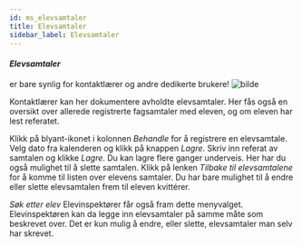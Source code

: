 ```yaml
---
id: ms_elevsamtaler
title: Elevsamtaler
sidebar_label: Elevsamtaler
---
```

#### _Elevsamtaler_ 
er bare synlig for kontaktlærer og andre dedikerte brukere!
![bilde](https://user-images.githubusercontent.com/80097133/166660917-2df92098-daec-4fa5-8f4e-b285f26a1cac.png)

Kontaktlærer kan her dokumentere avholdte elevsamtaler. Her fås også en oversikt over allerede registrerte fagsamtaler med eleven, og om eleven har lest referatet. 

Klikk på blyant-ikonet i kolonnen _Behandle_ for å registrere en elevsamtale. 
Velg dato fra kalenderen og klikk på knappen _Lagre_. Skriv inn referat av samtalen og klikke _Lagre_. Du kan lagre flere ganger underveis. Her har du også mulighet til å slette samtalen. Klikk på lenken _Tilbake til elevsamtalene_ for å komme til listen over elevens samtaler. Du har bare mulighet til å endre eller slette elevsamtalen frem til eleven kvittérer. 

 _Søk etter elev_
Elevinspektører får også fram dette menyvalget. Elevinspektøren kan da legge inn elevsamtaler på samme måte som beskrevet over. Det er kun mulig å endre, eller slette, elevsamtaler man selv har skrevet.
